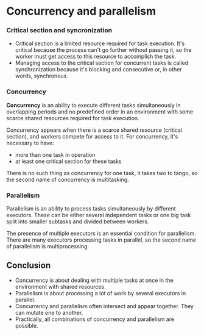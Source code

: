 # Concurrency and parallelism

### Critical section and syncronization

- Critical section is a limited resource required for task execution. It's critical because the process can't go further without passing it, so the worker must get access to this resource to accomplish the task.
- Managing access to the critical section for concurrent tasks is called synchronization because it's blocking and consecutive or, in other words, synchronous.

### Concurrency

**Concurrency** is an ability to execute different tasks simultaneously in overlapping periods and no predefined
 order in an environment with some scarce shared resources required for task execution.

Concurrency appears when there is a scarce shared resource (critical section), and workers compete for access to it. For concurrency, it's necessary to have:

- more than one task in operation
- at least one critical section for these tasks

There is no such thing as concurrency for one task, it takes two to tango, so the second name of concurrency is multitasking.

### Parallelism

Parallelism is an ability to process tasks simultaneously by different executors. These can be either several independent tasks or one big task split into smaller subtasks and divided between workers.

The presence of multiple executors is an essential condition for parallelism. There are many executors processing tasks in parallel, so the second name of parallelism is multiprocessing.

## Conclusion

- Concurrency is about dealing with multiple tasks at once in the environment with shared resources.
- Parallelism is about processing a lot of work by several executors in parallel.
- Concurrency and parallelism often intersect and appear together. They can mutate one to another.
- Practically, all combinations of concurrency and parallelism are possible.